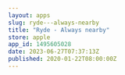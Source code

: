 ```yaml
---
layout: apps
slug: ryde---always-nearby
title: "Ryde - Always nearby"
store: apple
app_id: 1495605028
date: 2023-06-27T07:37:13Z
published: 2020-01-22T08:00:00Z
---
```

